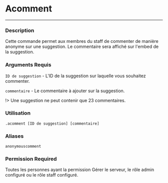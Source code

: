 # Acomment
---
### Description
Cette commande permet aux membres du staff de commenter de manière anonyme sur une suggestion. Le commentaire sera affiché sur l'embed de la suggestion.
### Arguments Requis
`ID de suggestion` - L'ID de la suggestion sur laquelle vous souhaitez commenter.

`commentaire` - Le commentaire à ajouter sur la suggestion.

!> Une suggestion ne peut contenir que 23 commentaires.
### Utilisation
```
.acomment [ID de suggestion] [commentaire]
```
### Aliases
`anonymouscomment`
### Permission Required
Toutes les personnes ayant la permission Gérer le serveur, le rôle admin configuré ou le rôle staff configuré.


